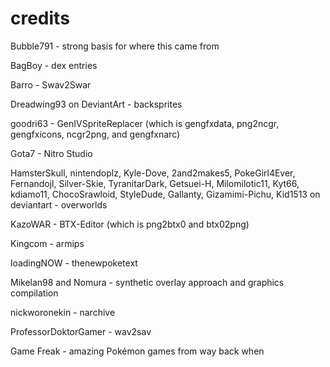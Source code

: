 # credits
Bubble791 - strong basis for where this came from

BagBoy - dex entries

Barro - Swav2Swar

Dreadwing93 on DeviantArt - backsprites

goodri63 - GenIVSpriteReplacer (which is gengfxdata, png2ncgr, gengfxicons, ncgr2png, and gengfxnarc)

Gota7 - Nitro Studio

HamsterSkull, nintendoplz, Kyle-Dove, 2and2makes5, PokeGirl4Ever, Fernandojl, Silver-Skie, TyranitarDark, Getsuei-H, Milomilotic11, Kyt66, kdiamo11, ChocoSrawloid, StyleDude, Gallanty, Gizamimi-Pichu, Kid1513 on deviantart - overworlds

KazoWAR - BTX-Editor (which is png2btx0 and btx02png)

Kingcom - armips

loadingNOW - thenewpoketext

Mikelan98 and Nomura - synthetic overlay approach and graphics compilation

nickworonekin - narchive

ProfessorDoktorGamer - wav2sav

Game Freak - amazing Pokémon games from way back when
